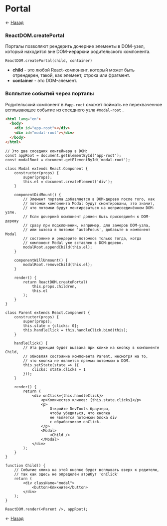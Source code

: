 # Portal

← [Назад][back]

### ReactDOM.createPortal

Порталы позволяют рендерить дочерние элементы в DOM-узел, который находится вне DOM-иерархии родительского компонента.

```react
ReactDOM.createPortal(child, container)
```

- **child** - это любой React-компонент, который может быть отрендерен, такой, как элемент, строка или фрагмент.
- **container** - это DOM-элемент.

### Всплытие событий через порталы

Родительский компонент в `#app-root` сможет поймать не перехваченное всплывающее событие из соседнего узла `#modal-root`
.

```html
<html lang="en">
  <body>
    <div id="app-root"></div>
    <div id="modal-root"></div>
  </body>
</html>
```

```react
// Это два соседних контейнера в DOM:
const appRoot = document.getElementById('app-root');
const modalRoot = document.getElementById('modal-root');

class Modal extends React.Component {
    constructor(props) {
        super(props);
        this.el = document.createElement('div');
    }

    componentDidMount() {
        // Элемент портала добавляется в DOM-дерево после того, как
        // потомки компонента Modal будут смонтированы, это значит,
        // что потомки будут монтироваться на неприсоединённом DOM-узле.
        // Если дочерний компонент должен быть присоединён к DOM-дереву
        // сразу при подключении, например, для замеров DOM-узла,
        // или вызова в потомке 'autoFocus', добавьте в компонент Modal
        // состояние и рендерите потомков только тогда, когда
        // компонент Modal уже вставлен в DOM-дерево.
        modalRoot.appendChild(this.el);
    }

    componentWillUnmount() {
        modalRoot.removeChild(this.el);
    }

    render() {
        return ReactDOM.createPortal(
            this.props.children,
            this.el
        );
    }
}
```

```react
class Parent extends React.Component {
    constructor(props) {
        super(props);
        this.state = {clicks: 0};
        this.handleClick = this.handleClick.bind(this);
    }

    handleClick() {
        // Эта функция будет вызвана при клике на кнопку в компоненте Child,
        // обновляя состояние компонента Parent, несмотря на то,
        // что кнопка не является прямым потомком в DOM.
        this.setState(state => ({
            clicks: state.clicks + 1
        }));
    }

    render() {
        return (
            <div onClick={this.handleClick}>
                <p>Количество кликов: {this.state.clicks}</p>
                <p>
                    Откройте DevTools браузера,
                    чтобы убедиться, что кнопка
                    не является потомком блока div
                    c обработчиком onClick.
                </p>
                <Modal>
                    <Child />
                </Modal>
            </div>
        );
    }
}

function Child() {
    // Событие клика на этой кнопке будет всплывать вверх к родителю,
    // так как здесь не определён атрибут 'onClick'
    return (
        <div className="modal">
            <button>Кликните</button>
        </div>
    );
}

ReactDOM.render(<Parent />, appRoot);
```

← [Назад][back]

[back]: <.> "Назад к оглавлению"